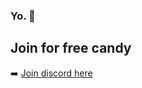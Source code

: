
### Yo. 👋
## Join for free candy
➡️ [Join discord here](https://discord.gg/txsweyv)

<!--
**donwiktorb/donwiktorb** is a ✨ _special_ ✨ repository because its `README.md` (this file) appears on your GitHub profile.
